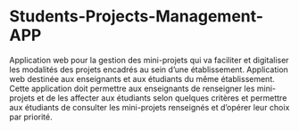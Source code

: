 # Students-Projects-Management-APP

Application web pour la gestion des mini-projets qui va faciliter et digitaliser les modalités des projets encadrés au sein d’une établissement.
Application web destinée aux enseignants et aux étudiants du même établissement. Cette application doit permettre aux enseignants de renseigner les mini-projets et de les affecter aux étudiants selon quelques critères et permettre aux étudiants de consulter les mini-projets renseignés et d’opérer leur choix par priorité.
